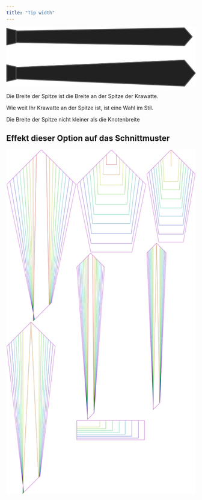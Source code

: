 ```yaml
---
title: "Tip width"
---
```


![Spitzenbreite](tipwidth.svg)

Die Breite der Spitze ist die Breite an der Spitze der Krawatte.

Wie weit Ihr Krawatte an der Spitze ist, ist eine Wahl im Stil.

<Note>

Die Breite der Spitze nicht kleiner als die Knotenbreite

</Note>

## Effekt dieser Option auf das Schnittmuster

![Dieses Bild zeigt den Effekt dieser Option, indem es mehrere Varianten überlagert, die einen anderen Wert für diese Option haben](trayvon_tipwidth_sample.svg "Effekt dieser Option auf das Schnittmuster")

